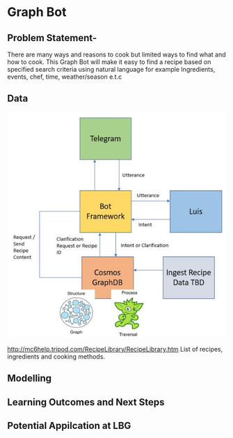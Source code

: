 # Graph Bot 

## Problem Statement-
There are many ways and reasons to cook but limited ways to find what and how to cook. This Graph Bot will make it easy to find a recipe based on specified search criteria using natural language for example Ingredients, events, chef, time, weather/season e.t.c

## Data

![Solution Architure](https://github.com/RossTapps/GraphBot/blob/master/Solution_Architecture.JPG)

http://mc6help.tripod.com/RecipeLibrary/RecipeLibrary.htm  List of recipes, ingredients and cooking methods.

## Modelling 

## Learning Outcomes and Next Steps 

## Potential Appilcation at LBG
